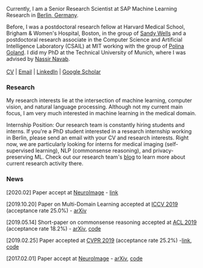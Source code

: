 Currently, I am a Senior Research Scientist at SAP Machine Learning Research in [Berlin, Germany](https://www.google.com/maps/dir/52.5467648,13.4660096/SAP+Münzstr+15/@52.5365216,13.4064717,13z/data=!3m1!4b1!4m9!4m8!1m1!4e1!1m5!1m1!1s0x47a851e1dab74057:0xae8d4cd859f4c58a!2m2!1d13.406999!2d52.5242668).


Before, I was a postdoctoral research fellow at Harvard Medical School, Brigham & Women's Hospital, Boston, in the group of [Sandy Wells](https://lmi.med.harvard.edu/people/william-wells) and a postdoctoral research associate in the Computer Science and Artificial Intelligence Laboratory (CSAIL) at MIT working with the group of [Polina Goland](https://people.csail.mit.edu/polina/index.html). I did my PhD at the Technical University of Munich, where I was advised by [Nassir Navab](http://campar.in.tum.de/Main/NassirNavab).
<br/>
<br/>
[CV](https://github.com/TJKlein/tjklein.github.io/blob/master/CV_2019.pdf) \| [Email](mailto:tassilo.klein@sap.com) \| [LinkedIn](https://www.linkedin.com/in/tassiloklein/) \| [Google Scholar](https://scholar.google.com/citations?hl=en&user=z7-L4ywAAAAJ&view_op=list_works&sortby=pubdate)


### Research

My research interests lie at the intersection of machine learning, computer vision, and natural language processing. Although not my current main focus, I am very much interested in machine learning in the medical domain.

Internship Position: Our research team is constantly hiring students and interns. If you're a PhD student interested in a research internship working in Berlin, please send an email with your CV and research interests. Right now, we are particularly looking for interns for medical imaging (self-supervised learning), NLP (commonsense reasoning), and privacy-preserving ML. Check out our research team's [blog](https://medium.com/sap-machine-learning-research) to learn more about current research activity there.

### News

[2020.02] Paper accept at  [NeuroImage](https://www.journals.elsevier.com/neuroimage) - [link](https://www.sciencedirect.com/science/article/pii/S2213158220300231)

[2019.10.20] Paper on Multi-Domain Learning accepted at [ICCV 2019](http://iccv2019.thecvf.com/) (acceptance rate 25.0%) - [arXiv](https://arxiv.org/abs/1905.06242)

[2019.05.14] Short-paper on commonsense reasoning accepted at [ACL 2019](http://www.acl2019.org/EN/index.xhtml) (acceptance rate 18.2%) - [arXiv](https://arxiv.org/abs/1905.13497), [code](https://github.com/SAP-samples/acl2019-commonsense-reasoning)

[2019.02.25] Paper accepted at [CVPR 2019](http://cvpr2019.thecvf.com/) (acceptance rate 25.2%) -[link](http://openaccess.thecvf.com/content_CVPR_2019/html/Ostapenko_Learning_to_Remember_A_Synaptic_Plasticity_Driven_Framework_for_Continual_CVPR_2019_paper.html), [code](https://github.com/SAP/machine-learning-dgm)

[2017.02.01] Paper accept at [NeuroImage](https://www.journals.elsevier.com/neuroimage) - [arXiv](https://arxiv.org/abs/1702.08192), [code](https://github.com/TJKlein/DeepNAT)
